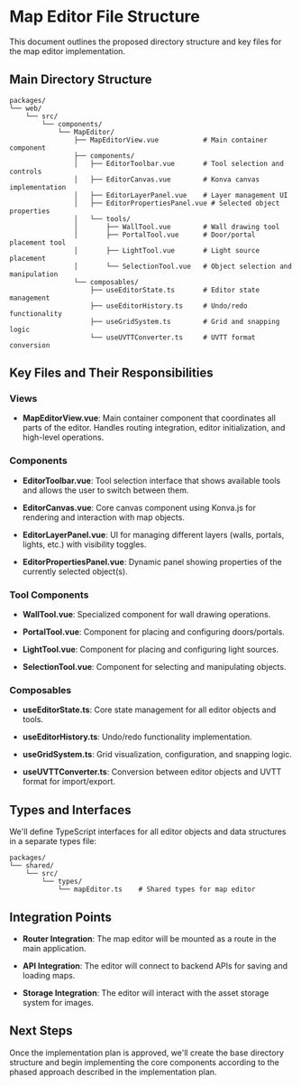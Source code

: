 # Map Editor File Structure

This document outlines the proposed directory structure and key files for the map editor implementation.

## Main Directory Structure

```
packages/
└── web/
    └── src/
        └── components/
            └── MapEditor/
                ├── MapEditorView.vue           # Main container component
                ├── components/
                │   ├── EditorToolbar.vue       # Tool selection and controls
                │   ├── EditorCanvas.vue        # Konva canvas implementation
                │   ├── EditorLayerPanel.vue    # Layer management UI
                │   ├── EditorPropertiesPanel.vue # Selected object properties
                │   └── tools/
                │       ├── WallTool.vue        # Wall drawing tool
                │       ├── PortalTool.vue      # Door/portal placement tool
                │       ├── LightTool.vue       # Light source placement
                │       └── SelectionTool.vue   # Object selection and manipulation
                └── composables/
                    ├── useEditorState.ts       # Editor state management
                    ├── useEditorHistory.ts     # Undo/redo functionality
                    ├── useGridSystem.ts        # Grid and snapping logic
                    └── useUVTTConverter.ts     # UVTT format conversion
```

## Key Files and Their Responsibilities

### Views

- **MapEditorView.vue**: Main container component that coordinates all parts of the editor. Handles routing integration, editor initialization, and high-level operations.

### Components

- **EditorToolbar.vue**: Tool selection interface that shows available tools and allows the user to switch between them.

- **EditorCanvas.vue**: Core canvas component using Konva.js for rendering and interaction with map objects.

- **EditorLayerPanel.vue**: UI for managing different layers (walls, portals, lights, etc.) with visibility toggles.

- **EditorPropertiesPanel.vue**: Dynamic panel showing properties of the currently selected object(s).

### Tool Components

- **WallTool.vue**: Specialized component for wall drawing operations.

- **PortalTool.vue**: Component for placing and configuring doors/portals.

- **LightTool.vue**: Component for placing and configuring light sources.

- **SelectionTool.vue**: Component for selecting and manipulating objects.

### Composables

- **useEditorState.ts**: Core state management for all editor objects and tools.

- **useEditorHistory.ts**: Undo/redo functionality implementation.

- **useGridSystem.ts**: Grid visualization, configuration, and snapping logic.

- **useUVTTConverter.ts**: Conversion between editor objects and UVTT format for import/export.

## Types and Interfaces

We'll define TypeScript interfaces for all editor objects and data structures in a separate types file:

```
packages/
└── shared/
    └── src/
        └── types/
            └── mapEditor.ts    # Shared types for map editor
```

## Integration Points

- **Router Integration**: The map editor will be mounted as a route in the main application.

- **API Integration**: The editor will connect to backend APIs for saving and loading maps.

- **Storage Integration**: The editor will interact with the asset storage system for images.

## Next Steps

Once the implementation plan is approved, we'll create the base directory structure and begin implementing the core components according to the phased approach described in the implementation plan.
